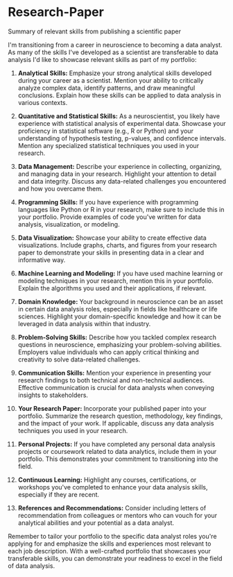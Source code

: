 # Research-Paper
Summary of relevant skills from publishing a scientific paper

I'm transitioning from a career in neuroscience to becoming a data analyst. As many of the skills I've developed as a scientist are transferable to data analysis I'd like to showcase relevant skills as part of my portfolio:

1. **Analytical Skills:** Emphasize your strong analytical skills developed during your career as a scientist. Mention your ability to critically analyze complex data, identify patterns, and draw meaningful conclusions. Explain how these skills can be applied to data analysis in various contexts.

2. **Quantitative and Statistical Skills:** As a neuroscientist, you likely have experience with statistical analysis of experimental data. Showcase your proficiency in statistical software (e.g., R or Python) and your understanding of hypothesis testing, p-values, and confidence intervals. Mention any specialized statistical techniques you used in your research.

3. **Data Management:** Describe your experience in collecting, organizing, and managing data in your research. Highlight your attention to detail and data integrity. Discuss any data-related challenges you encountered and how you overcame them.

4. **Programming Skills:** If you have experience with programming languages like Python or R in your research, make sure to include this in your portfolio. Provide examples of code you've written for data analysis, visualization, or modeling.

5. **Data Visualization:** Showcase your ability to create effective data visualizations. Include graphs, charts, and figures from your research paper to demonstrate your skills in presenting data in a clear and informative way.

6. **Machine Learning and Modeling:** If you have used machine learning or modeling techniques in your research, mention this in your portfolio. Explain the algorithms you used and their applications, if relevant.

7. **Domain Knowledge:** Your background in neuroscience can be an asset in certain data analysis roles, especially in fields like healthcare or life sciences. Highlight your domain-specific knowledge and how it can be leveraged in data analysis within that industry.

8. **Problem-Solving Skills:** Describe how you tackled complex research questions in neuroscience, emphasizing your problem-solving abilities. Employers value individuals who can apply critical thinking and creativity to solve data-related challenges.

9. **Communication Skills:** Mention your experience in presenting your research findings to both technical and non-technical audiences. Effective communication is crucial for data analysts when conveying insights to stakeholders.

10. **Your Research Paper:** Incorporate your published paper into your portfolio. Summarize the research question, methodology, key findings, and the impact of your work. If applicable, discuss any data analysis techniques you used in your research.

11. **Personal Projects:** If you have completed any personal data analysis projects or coursework related to data analytics, include them in your portfolio. This demonstrates your commitment to transitioning into the field.

12. **Continuous Learning:** Highlight any courses, certifications, or workshops you've completed to enhance your data analysis skills, especially if they are recent.

13. **References and Recommendations:** Consider including letters of recommendation from colleagues or mentors who can vouch for your analytical abilities and your potential as a data analyst.

Remember to tailor your portfolio to the specific data analyst roles you're applying for and emphasize the skills and experiences most relevant to each job description. With a well-crafted portfolio that showcases your transferable skills, you can demonstrate your readiness to excel in the field of data analysis.
